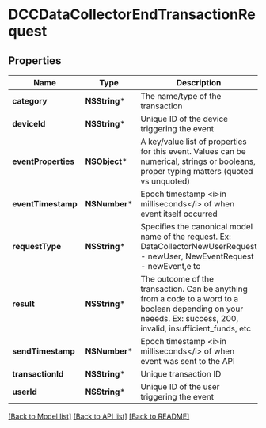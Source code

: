 # DCCDataCollectorEndTransactionRequest

## Properties
Name | Type | Description | Notes
------------ | ------------- | ------------- | -------------
**category** | **NSString*** | The name/type of the transaction | 
**deviceId** | **NSString*** | Unique ID of the device triggering the event | [optional] 
**eventProperties** | **NSObject*** | A key/value list of properties for this event. Values can be numerical, strings or booleans, proper typing matters (quoted vs unquoted) | [optional] 
**eventTimestamp** | **NSNumber*** | Epoch timestamp &lt;i&gt;in milliseconds&lt;/i&gt; of when event itself occurred | 
**requestType** | **NSString*** | Specifies the canonical model name of the request. Ex: DataCollectorNewUserRequest - newUser, NewEventRequest - newEvent,e tc | 
**result** | **NSString*** | The outcome of the transaction. Can be anything from a code to a word to a boolean depending on your neeeds. Ex: success, 200, invalid, insufficient_funds, etc | 
**sendTimestamp** | **NSNumber*** | Epoch timestamp &lt;i&gt;in milliseconds&lt;/i&gt; of when event was sent to the API | 
**transactionId** | **NSString*** | Unique transaction ID | [optional] 
**userId** | **NSString*** | Unique ID of the user triggering the event | [optional] 

[[Back to Model list]](../README.md#documentation-for-models) [[Back to API list]](../README.md#documentation-for-api-endpoints) [[Back to README]](../README.md)


